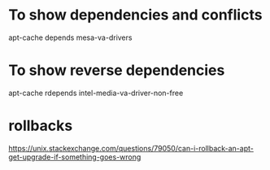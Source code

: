 # To show dependencies and conflicts
apt-cache depends mesa-va-drivers

# To show reverse dependencies 
apt-cache rdepends intel-media-va-driver-non-free

# rollbacks
https://unix.stackexchange.com/questions/79050/can-i-rollback-an-apt-get-upgrade-if-something-goes-wrong
